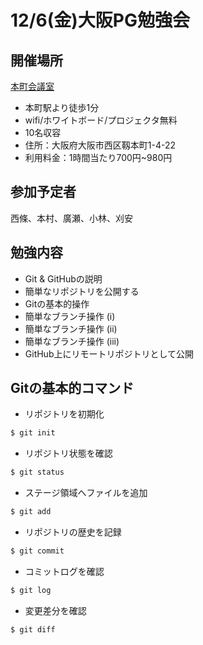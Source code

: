 12/6(金)大阪PG勉強会
====
## 開催場所
[本町会議室](https://www.instabase.jp/space/5054787244)
* 本町駅より徒歩1分
* wifi/ホワイトボード/プロジェクタ無料
* 10名収容
* 住所：大阪府大阪市西区靱本町1-4-22
* 利用料金：1時間当たり700円~980円

## 参加予定者
西條、本村、廣瀬、小林、刈安

## 勉強内容
* Git & GitHubの説明
* 簡単なリポジトリを公開する
* Gitの基本的操作
* 簡単なブランチ操作 (i)
* 簡単なブランチ操作 (ii)
* 簡単なブランチ操作 (iii)
* GitHub上にリモートリポジトリとして公開

## Gitの基本的コマンド
* リポジトリを初期化
```bash
$ git init
```

* リポジトリ状態を確認
```bash
$ git status
```

* ステージ領域へファイルを追加
```bash
$ git add
```

* リポジトリの歴史を記録
```bash
$ git commit
```

* コミットログを確認
```bash
$ git log
```

* 変更差分を確認
```bash
$ git diff
```
